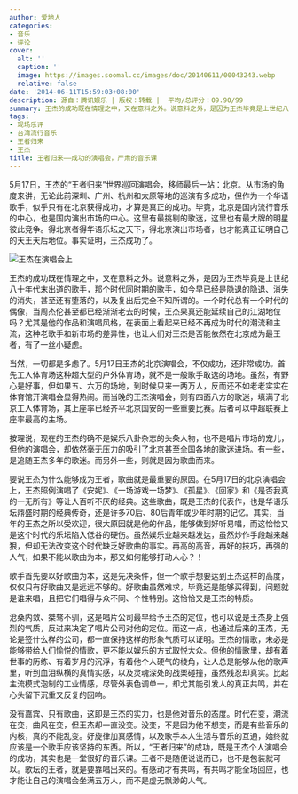 ```yaml
---
author: 爱地人
categories:
- 音乐
- 评论
cover:
  alt: ''
  caption: ''
  image: https://images.soomal.cc/images/doc/20140611/00043243.webp
  relative: false
date: '2014-06-11T15:59:03+08:00'
description: 源自：腾讯娱乐 | 版权：转载 |  平均/总评分：09.90/99
summary: 王杰的成功既在情理之中，又在意料之外。说意料之外，是因为王杰毕竟是上世纪八十年代末出道的歌手，那个时代同时期的歌手，如今早已经是隐退的隐退、消失的消失，甚至还有堕落的，以及复出后完全不知所谓的。一个时代总有一个时代的偶像，当周杰伦甚至都已经渐渐老去的时候，王杰果真还能延续自己的江湖地位吗？
tags:
- 现场乐评
- 台湾流行音乐
- 王者归来
- 王杰
title: 王者归来――成功的演唱会，严肃的音乐课
---
```


5月17日，王杰的“王者归来”世界巡回演唱会，移师最后一站：北京。从市场的角度来讲，无论此前深圳、广州、杭州和太原等地的巡演有多成功，但作为一个华语歌手，似乎只有在北京获得成功，才算是真正的成功。毕竟，北京是国内流行音乐的中心，也是国内演出市场的中心。这里有最挑剔的歌迷，这里也有最大牌的明星彼此竞争。得北京者得华语乐坛之天下，得北京演出市场者，也才能真正证明自己的天王天后地位。事实证明，王杰成功了。

![王杰在演唱会上](https://images.soomal.cc/images/doc/20140611/00043243.webp)





王杰的成功既在情理之中，又在意料之外。说意料之外，是因为王杰毕竟是上世纪八十年代末出道的歌手，那个时代同时期的歌手，如今早已经是隐退的隐退、消失的消失，甚至还有堕落的，以及复出后完全不知所谓的。一个时代总有一个时代的偶像，当周杰伦甚至都已经渐渐老去的时候，王杰果真还能延续自己的江湖地位吗？尤其是他的作品和演唱风格，在表面上看起来已经不再成为时代的潮流和主流，这种老歌手和新市场的差异性，也让人们对王杰是否能依然在北京成为最王者，有了一丝小疑虑。

当然，一切都是多虑了。5月17日王杰的北京演唱会，不仅成功，还非常成功。首先工人体育场这种超大型的户外体育场，就不是一般歌手敢选的场地。虽然，有野心是好事，但如果五、六万的场地，到时候只来一两万人，反而还不如老老实实在体育馆开演唱会显得热闹。而当晚的王杰演唱会，则有四面八方的歌迷，填满了北京工人体育场，其上座率已经齐平北京国安的一些重要比赛。后者可以中超联赛上座率最高的主场。

按理说，现在的王杰的确不是娱乐八卦杂志的头条人物，也不是唱片市场的宠儿，但他的演唱会，却依然毫无压力的吸引了北京甚至全国各地的歌迷进场。有一些，是追随王杰多年的歌迷。而另外一些，则就是因为歌曲而来。

要说王杰为什么能够成为王者，歌曲就是最重要的原因。在5月17日的北京演唱会上，王杰照例演唱了《安妮》、《一场游戏一场梦》、《孤星》、《回家》和《是否我真的一无所有》等让人百听不厌的经典。这些歌曲，既是王杰的代表作，也是华语乐坛鼎盛时期的经典传奇，还是许多70后、80后青年或少年时期的记忆。其实，当年的王杰之所以受欢迎，很大原因就是他的作品，能够做到好听易唱，而这恰恰又是这个时代的乐坛陷入低谷的硬伤。虽然娱乐业越来越发达，虽然炒作手段越来越狠，但却无法改变这个时代缺乏好歌曲的事实。再高的高音，再好的技巧，再强的人气，如果不能以歌曲为本，那又如何能够打动人心？！

歌手首先要以好歌曲为本，这是先决条件，但一个歌手想要达到王杰这样的高度，仅仅只有好歌曲又是远远不够的。好歌曲虽然难求，毕竟还是能够买得到，问题就是谁来唱，且把它们唱得与众不同、个性特别。这恰恰又是王杰的特质。

沧桑内敛、桀骜不驯，这是唱片公司最早给予王杰的定位，也可以说是王杰身上强烈的气质，反过来决定了唱片公司对他的定位。而这一点，也通过后来的王杰，无论是签什么样的公司，都一直保持这样的形象气质可以证明。王杰的情歌，未必是能够带给人们愉悦的情歌，更不能以娱乐的方式取悦大众。但他的情歌里，却有着世事的历练、有着岁月的沉浮，有着他个人硬气的棱角，让人总是能够从他的歌声里，听到血泪纵横的真情实感，以及灵魂深处的战栗碰撞，虽然残忍却真实。比起主流模式泡制的工业情感，尽管外表色调单一，却尤其能引发人的真正共鸣，并在心头留下沉重又反复的回响。

没有嘉宾、只有歌曲，这即是王杰的实力，也是他对音乐的态度。时代在变，潮流在变，曲风在变，但王杰却一直没变。没变，不是因为他不想变，而是有些音乐的内核，真的不能乱变。好旋律加真感情，以及歌手本人生活与音乐的互通，始终就应该是一个歌手应该坚持的东西。所以，“王者归来”的成功，既是王杰个人演唱会的成功，其实也是一堂很好的音乐课。王者不是随便说说而已，也不是包装就可以。歌坛的王者，就是要靠唱出来的。有感动才有共鸣，有共鸣才能全场回应，也才能让自己的演唱会坐满五万人，而不是虚无飘渺的人气。